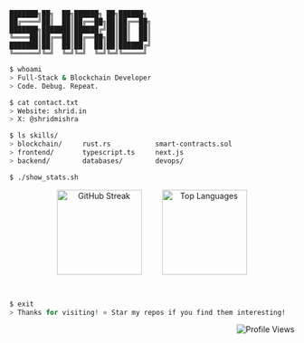 ```ascii
███████╗██╗  ██╗██████╗ ██╗██████╗ 
██╔════╝██║  ██║██╔══██╗██║██╔══██╗
███████╗███████║██████╔╝██║██║  ██║
╚════██║██╔══██║██╔══██╗██║██║  ██║
███████║██║  ██║██║  ██║██║██████╔╝
╚══════╝╚═╝  ╚═╝╚═╝  ╚═╝╚═╝╚═════╝ 
```

```bash
$ whoami
> Full-Stack & Blockchain Developer
> Code. Debug. Repeat.

$ cat contact.txt
> Website: shrid.in
> X: @shridmishra

$ ls skills/
> blockchain/     rust.rs           smart-contracts.sol
> frontend/       typescript.ts     next.js
> backend/        databases/        devops/

$ ./show_stats.sh

```
 
<p align="center">
  <img src="https://streak-stats.demolab.com/?user=shridmishra&theme=dark&hide_border=true&background=0D1117&ring=58A6FF&fire=58A6FF&currStreakLabel=58A6FF" alt="GitHub Streak" height="150"/>&nbsp;&nbsp;&nbsp;&nbsp;&nbsp;&nbsp;&nbsp;&nbsp;
  
  <img src="https://github-readme-stats.vercel.app/api/top-langs/?username=shridmishra&layout=compact&theme=dark&hide_border=true&bg_color=0D1117&title_color=58A6FF&text_color=C9D1D9" alt="Top Languages" height="150"/>
</p>


```bash


$ exit
> Thanks for visiting! ⭐ Star my repos if you find them interesting!
```

<div align="end">
  
![Profile Views](https://komarev.com/ghpvc/?username=shridmishra&color=lightgrey&style=flat)

</div>



